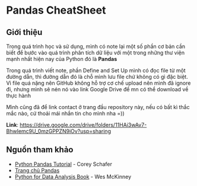 # Pandas CheatSheet
## Giới thiệu
Trong quá trình học và sử dụng, mình có note lại một số phần cơ bản cần biết để bước vào quá trình phân tích dữ liệu với một trong những thư viện mạnh nhất hiện nay của Python đó là **Pandas**

Trong quá trình viết note, phần Define and Set Up mình có đọc file từ một đường dẫn, thì đường dẫn đó là chỗ mình lưu file chứ không có gì đặc biệt. Vì file quá nặng nên GitHub không hỗ trợ cơ chế upload nên mình đã ignore đi, nhưng mình sẽ nén nó vào link Google Drive để mn có thể download về thực hành

Mình cũng đã để link contact ở trang đầu repository này, nếu có bất kì thắc mắc nào, cứ thoải mái nhắn tin cho mình nha =))

**Link**: <https://drive.google.com/drive/folders/11HAi3wAv7-BhwIemc9U_0mzGPPZN9iOv?usp=sharing>

## Nguồn tham khảo
- [Python Pandas Tutorial](https://youtu.be/ZyhVh-qRZPA) - Corey Schafer
- [Trang chủ Pandas](https://pandas.pydata.org/docs/reference/index.html)
- [Python for Data Analysis Book](https://drive.google.com/file/d/1PKzCG9gDF2AH5dkRRszoZlXGUn_VRWwl/view?usp=sharing) - Wes McKinney
